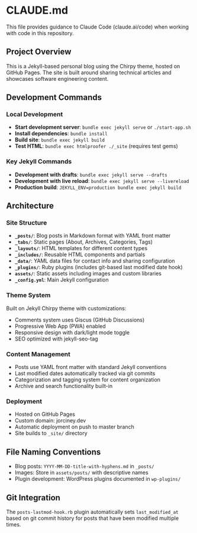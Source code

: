 # CLAUDE.md

This file provides guidance to Claude Code (claude.ai/code) when working with code in this repository.

## Project Overview

This is a Jekyll-based personal blog using the Chirpy theme, hosted on GitHub Pages. The site is built around sharing technical articles and showcases software engineering content.

## Development Commands

### Local Development
- **Start development server**: `bundle exec jekyll serve` or `./start-app.sh`
- **Install dependencies**: `bundle install`
- **Build site**: `bundle exec jekyll build`
- **Test HTML**: `bundle exec htmlproofer ./_site` (requires test gems)

### Key Jekyll Commands
- **Development with drafts**: `bundle exec jekyll serve --drafts`
- **Development with live reload**: `bundle exec jekyll serve --livereload`
- **Production build**: `JEKYLL_ENV=production bundle exec jekyll build`

## Architecture

### Site Structure
- **`_posts/`**: Blog posts in Markdown format with YAML front matter
- **`_tabs/`**: Static pages (About, Archives, Categories, Tags)
- **`_layouts/`**: HTML templates for different content types
- **`_includes/`**: Reusable HTML components and partials
- **`_data/`**: YAML data files for contact info and sharing configuration
- **`_plugins/`**: Ruby plugins (includes git-based last modified date hook)
- **`assets/`**: Static assets including images and custom libraries
- **`_config.yml`**: Main Jekyll configuration

### Theme System
Built on Jekyll Chirpy theme with customizations:
- Comments system uses Giscus (GitHub Discussions)
- Progressive Web App (PWA) enabled
- Responsive design with dark/light mode toggle
- SEO optimized with jekyll-seo-tag

### Content Management
- Posts use YAML front matter with standard Jekyll conventions
- Last modified dates automatically tracked via git commits
- Categorization and tagging system for content organization
- Archive and search functionality built-in

### Deployment
- Hosted on GitHub Pages
- Custom domain: jorciney.dev
- Automatic deployment on push to master branch
- Site builds to `_site/` directory

## File Naming Conventions
- Blog posts: `YYYY-MM-DD-title-with-hyphens.md` in `_posts/`
- Images: Store in `assets/posts/` with descriptive names
- Plugin development: WordPress plugins documented in `wp-plugins/`

## Git Integration
The `posts-lastmod-hook.rb` plugin automatically sets `last_modified_at` based on git commit history for posts that have been modified multiple times.